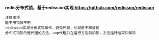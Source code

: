 **redis分布式锁，基于redission实现 https://github.com/redisson/redisson**  
   
    注意事项
    能不用锁就不用
    redisson实现分布式锁操作，避免死锁，也就是不释放锁
    分布式锁锁的是代理的方法，aop代理后在运行方法前加锁，方法运行结束后解锁
    
    